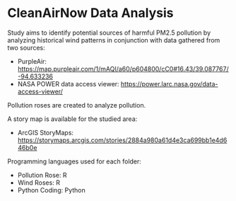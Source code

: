 # CleanAirNow Data Analysis

Study aims to identify potential sources of harmful PM2.5 pollution by analyzing historical wind patterns in conjunction with data gathered from two sources:
* PurpleAir: https://map.purpleair.com/1/mAQI/a60/p604800/cC0#16.43/39.087767/-94.633236
* NASA POWER data access viewer: https://power.larc.nasa.gov/data-access-viewer/

Pollution roses are created to analyze pollution.

A story map is available for the studied area:
* ArcGIS StoryMaps: https://storymaps.arcgis.com/stories/2884a980a61d4e3ca699bb1e4d646b0e



Programming languages used for each folder:
* Pollution Rose: R
* Wind Roses: R
* Python Coding: Python
